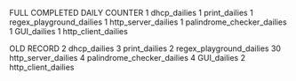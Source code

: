 FULL COMPLETED DAILY COUNTER
1 dhcp_dailies
1 print_dailies
1 regex_playground_dailies
1 http_server_dailies
1 palindrome_checker_dailies
1 GUI_dailies
1 http_client_dailies


OLD RECORD
2 dhcp_dailies
3 print_dailies
2 regex_playground_dailies
30 http_server_dailies
4 palindrome_checker_dailies
4 GUI_dailies
2 http_client_dailies
